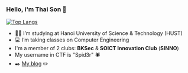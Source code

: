 ### Hello, i'm Thai Son :wave: 

[![Top Langs](https://github-readme-stats.vercel.app/api/top-langs/?username=iamironman1233&layout=compact&theme=tokyonight)](https://github.com/iamironman1233/github-readme-stats)
- :student: I’m studying at Hanoi University of Science & Technology (HUST) 
- :computer: I’m taking classes on Computer Engineering 
- I'm a member of 2 clubs: **BKSec** & **SOICT Innovation Club** (**SINNO**) 
- My username in CTF is "Spid3r" :spider:
- :black_nib: [My blog](https://iamironman1233.github.io/) :pencil2:
